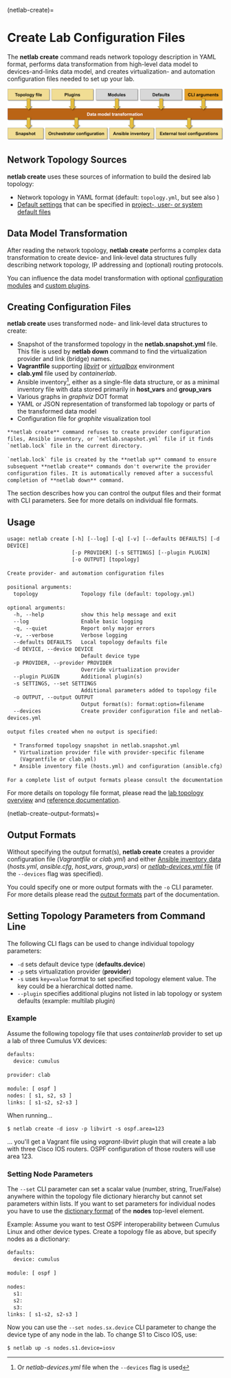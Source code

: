 (netlab-create)=
# Create Lab Configuration Files

The **netlab create** command reads network topology description in YAML format, performs data transformation from high-level data model to devices-and-links data model, and creates virtualization- and automation configuration files needed to set up your lab.

![netlab create functional diagram](create.png)

## Network Topology Sources

**netlab create** uses these sources of information to build the desired lab topology:

* Network topology in YAML format (default: `topology.yml`, but see also [](../dev/versioning.md))
* [Default settings](../defaults.md) that can be specified in [project-, user- or system default files](defaults-locations)

## Data Model Transformation

After reading the network topology, **netlab create** performs a complex data transformation to create device- and link-level data structures fully describing network topology, IP addressing and (optional) routing protocols.

You can influence the data model transformation with optional [configuration modules](../modules.md) and [custom plugins](../plugins.md).

## Creating Configuration Files

**netlab create** uses transformed node- and link-level data structures to create:

* Snapshot of the transformed topology in the **netlab.snapshot.yml** file. This file is used by **netlab down** command to find the virtualization provider and link (bridge) names.
* **Vagrantfile** supporting *[libvirt](../labs/libvirt.md)* or *[virtualbox](../labs/virtualbox.md)* environment
* **clab.yml** file used by *containerlab*.
* Ansible inventory[^1], either as a single-file data structure, or as a minimal inventory file with data stored primarily in **host_vars** and **group_vars**
* Various graphs in *graphviz* DOT format
* YAML or JSON representation of transformed lab topology or parts of the transformed data model
* Configuration file for *graphite* visualization tool

```{warning}
**‌netlab create** command refuses to create provider configuration files, Ansible inventory, or `netlab.snapshot.yml` file if it finds `netlab.lock` file in the current directory. 

`netlab.lock` file is created by the **‌netlab up** command to ensure subsequent **‌netlab create** commands don't overwrite the provider configuration files. It is automatically removed after a successful completion of **‌netlab down** command.
```

The _[](netlab-create-output-formats)_ section describes how you can control the output files and their format with CLI parameters. See _[](../outputs/index.md)_ for more details on individual file formats.

[^1]: Or *netlab-devices.yml* file when the `--devices` flag is used

## Usage

```text
usage: netlab create [-h] [--log] [-q] [-v] [--defaults DEFAULTS] [-d DEVICE]
                     [-p PROVIDER] [-s SETTINGS] [--plugin PLUGIN]
                     [-o OUTPUT] [topology]

Create provider- and automation configuration files

positional arguments:
  topology              Topology file (default: topology.yml)

optional arguments:
  -h, --help            show this help message and exit
  --log                 Enable basic logging
  -q, --quiet           Report only major errors
  -v, --verbose         Verbose logging
  --defaults DEFAULTS   Local topology defaults file
  -d DEVICE, --device DEVICE
                        Default device type
  -p PROVIDER, --provider PROVIDER
                        Override virtualization provider
  --plugin PLUGIN       Additional plugin(s)
  -s SETTINGS, --set SETTINGS
                        Additional parameters added to topology file
  -o OUTPUT, --output OUTPUT
                        Output format(s): format:option=filename
  --devices             Create provider configuration file and netlab-devices.yml

output files created when no output is specified:

  * Transformed topology snapshot in netlab.snapshot.yml
  * Virtualization provider file with provider-specific filename
    (Vagrantfile or clab.yml)
  * Ansible inventory file (hosts.yml) and configuration (ansible.cfg)

For a complete list of output formats please consult the documentation
```

For more details on topology file format, please read the [lab topology overview](../topology-overview.md) and [reference documentation](../topology-reference.md).

(netlab-create-output-formats)=
## Output Formats

Without specifying the output format(s), **netlab create** creates a provider configuration file (*Vagrantfile* or *clab.yml*) and either [Ansible inventory data](../outputs/ansible.md) (*hosts.yml*, *ansible.cfg*, *host_vars*, *group_vars*) or [*netlab-devices.yml* file](../outputs/devices.md) (if the `--devices` flag was specified).

You could specify one or more output formats with the `-o` CLI parameter. For more details please read the [output formats](../outputs/index.md) part of the documentation.

## Setting Topology Parameters from Command Line

The following CLI flags can be used to change individual topology parameters:

* `-d` sets default device type (**defaults.device**)
* `-p` sets virtualization provider (**provider**)
* `-s` uses `key=value` format to set specified topology element  value. The key could be a hierarchical dotted name.
* `--plugin` specifies additional plugins not listed in lab topology or system defaults (example: multilab plugin)

### Example

Assume the following topology file that uses *containerlab* provider to set up a lab of three Cumulus VX devices:

```
defaults:
  device: cumulus

provider: clab

module: [ ospf ]
nodes: [ s1, s2, s3 ]
links: [ s1-s2, s2-s3 ]
```

When running...

```
$ netlab create -d iosv -p libvirt -s ospf.area=123
```

... you'll get a Vagrant file using *vagrant-libvirt* plugin that will create a lab with three Cisco IOS routers. OSPF configuration of those routers will use area 123.

### Setting Node Parameters

The `--set` CLI parameter can set a scalar value (number, string, True/False) anywhere within the topology file dictionary hierarchy but cannot set parameters within lists. If you want to set parameters for individual nodes you have to use the [dictionary format](../nodes.md#dictionary-of-nodes) of the **nodes** top-level element.

Example: Assume you want to test OSPF interoperability between Cumulus Linux and other device types. Create a topology file as above, but specify nodes as a dictionary:

```
defaults:
  device: cumulus

module: [ ospf ]

nodes:
  s1:
  s2:
  s3:
links: [ s1-s2, s2-s3 ]
```

Now you can use the `--set nodes.sx.device` CLI parameter to change the device type of any node in the lab. To change S1 to Cisco IOS, use:

```
$ netlab up -s nodes.s1.device=iosv
```
